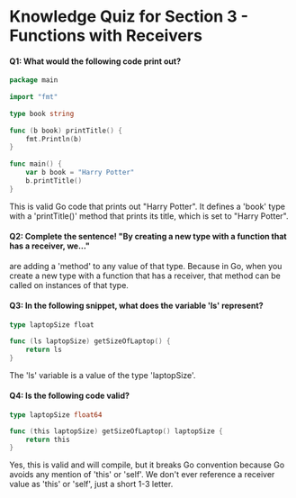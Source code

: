 # Knowledge Quiz for Section 3 - Functions with Receivers

#### Q1: What would the following code print out?
```go
package main
 
import "fmt"
 
type book string
 
func (b book) printTitle() {
    fmt.Println(b)
}
 
func main() {
    var b book = "Harry Potter"
    b.printTitle()
}
```
This is valid Go code that prints out "Harry Potter". It defines a 'book' type with a 'printTitle()' method that prints its title, which is set to "Harry Potter".

#### Q2: Complete the sentence! "By creating a new type with a function that has a receiver, we..."
are adding a 'method' to any value of that type. Because in Go, when you create a new type with a function that has a receiver, that method can be called on instances of that type.

#### Q3: In the following snippet, what does the variable 'ls' represent?
```go
type laptopSize float

func (ls laptopSize) getSizeOfLaptop() {
    return ls
}
```
The 'ls' variable is a value of the type 'laptopSize'.

#### Q4: Is the following code valid?
```go 
type laptopSize float64

func (this laptopSize) getSizeOfLaptop() laptopSize {
    return this
}
```
Yes, this is valid and will compile, but it breaks Go convention because Go avoids any mention of 'this' or 'self'. We don't ever reference a receiver value as 'this' or 'self', just a short 1-3 letter.
